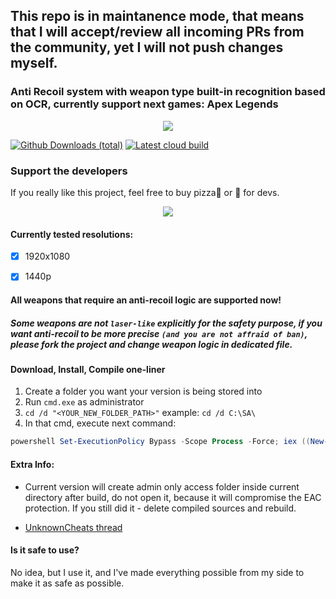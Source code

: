 ## This repo is in maintanence mode, that means that I will accept/review all incoming PRs from the community, yet I will not push changes myself.

### Anti Recoil system with weapon type built-in recognition based on OCR, currently support next games: Apex Legends

<p align="center"><a href="https://discord.gg/CEyMbZN"><img src="https://discordapp.com/api/guilds/611077651184222226/widget.png?style=banner2"/></a></p>

[![Github Downloads (total)](https://img.shields.io/github/downloads/Lunat1q/ScreenAccess/total.svg)](https://github.com/Lunat1q/ScreenAccess/releases/)
[![Latest cloud build](https://ci.appveyor.com/api/projects/status/github/Lunat1q/ScreenAccess)](https://ci.appveyor.com/project/Lunat1q/screenaccess)

### Support the developers
If you really like this project, feel free to buy pizza🍕 or 🍻 for devs.

<p align="center"><a href="https://www.paypal.com/cgi-bin/webscr?cmd=_s-xclick&hosted_button_id=SH4N4548RNR2E&source=url"><img src="https://www.paypalobjects.com/en_US/RU/i/btn/btn_donateCC_LG.gif" /></a></p>


#### Currently tested resolutions: 
- [x] 1920x1080
- [x] 1440p


#### All weapons that require an anti-recoil logic are supported now!
##### Some weapons are not `laser-like` explicitly for the safety purpose, if you want anti-recoil to be more precise `(and you are not affraid of ban)`, please fork the project and change weapon logic in dedicated file.

#### Download, Install, Compile one-liner
1. Create a folder you want your version is being stored into
2. Run `cmd.exe` as administrator
3. `cd /d "<YOUR_NEW_FOLDER_PATH>"` example: `cd /d C:\SA\`
4. In that cmd, execute next command:
```PowerShell
powershell Set-ExecutionPolicy Bypass -Scope Process -Force; iex ((New-Object System.Net.WebClient).DownloadString('https://raw.githubusercontent.com/Lunat1q/ScreenAccess/master/GetAll.ps1'))
```

#### Extra Info:

- Current version will create admin only access folder inside current directory after build, do not open it, because it will compromise the EAC protection. If you still did it - delete compiled sources and rebuild.

- [UnknownCheats thread](https://www.unknowncheats.me/forum/apex-legends/334760-apex-legends-recoil.html)

#### Is it safe to use? 
No idea, but I use it, and I've made everything possible from my side to make it as safe as possible.

